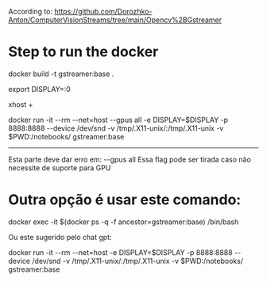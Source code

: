 According to: https://github.com/Dorozhko-Anton/ComputerVisionStreams/tree/main/Opencv%2BGstreamer

# Step to run the docker
docker build -t gstreamer:base .

export DISPLAY=:0

xhost +

docker run -it --rm --net=host --gpus all -e DISPLAY=$DISPLAY -p 8888:8888 --device /dev/snd -v /tmp/.X11-unix/:/tmp/.X11-unix -v $PWD:/notebooks/ gstreamer:base
__________
Esta parte deve dar erro em: --gpus all
Essa flag pode ser tirada caso não necessite de suporte para GPU

# Outra opção é usar este comando:

docker exec -it $(docker ps -q -f ancestor=gstreamer:base) /bin/bash

Ou este sugerido pelo chat gpt:

docker run -it --rm --net=host -e DISPLAY=$DISPLAY -p 8888:8888 --device /dev/snd -v /tmp/.X11-unix/:/tmp/.X11-unix -v $PWD:/notebooks/ gstreamer:base

